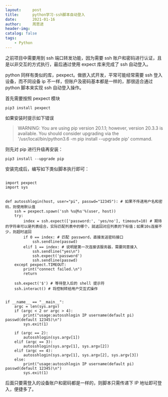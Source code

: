 ```yaml
---
layout:     post
title:      python学习-ssh脚本自动登入
date:       2021-01-16
author:     周思进
header-img:	
catalog: false
tags:
    - Python
---
```


之前项目中需要用到 ssh 端口转发功能，因为需要 ssh 账户和密码进行认证，且是以非交互的方式执行，最后通过使用 expect 库来完成了 ssh 自动登入。

python 同样有类似的库，pexpect。做嵌入式开发，平常可能经常需要 ssh 登入设备，而不同设备 ip 不一样，但账户及密码基本都是一样的，那很适合通过 python 脚本来实现 ssh 自动登入操作。

首先需要按照 pexpect 模块

```
pip3 install pexpect
```

如果安装时提示如下错误

> WARNING: You are using pip version 20.1.1; however, version 20.3.3 is available.
You should consider upgrading via the '/usr/local/bin/python3.6 -m pip install --upgrade pip' command.

则先对 pip 进行升级再安装：

```
pip3 install --upgrade pip
```

安装完成后，编写如下类似脚本执行即可：


```

import pexpect
import sys


def autosshlogin(host, user="pi", passwd="12345"): # 如果不传递用户名和密码，则使用默认值
    ssh = pexpect.spawn('ssh %s@%s'%(user, host))
    try:
        index = ssh.expect(['password:', 'yes/no'], timeout=10) # 期待的字符串可以是列表组合，实际匹配列表中的哪个，就返回对应列表的下标值；如果10s连接不少，则超时返回
        if 0 == index: # 匹配 password，直接发送密码接口
            ssh.sendline(passwd)
        elif 1 == index: # 说明是第一次连接该服务器，需要同意接入
            ssh.sendline("yes\n")
            ssh.expect('password')
            ssh.sendline(passwd)
    except pexpect.TIMEOUT:
        print("connect failed.\n")
        return 

    ssh.expect('$') # 等待登入后的 shell 提示符
    ssh.interact() # 将控制转给用户交互式操作


if __name__ == "__main__":
    argc = len(sys.argv)
    if (argc < 2 or argc > 4):
        print("usage:autosshlogin IP username(default pi) passwd(default 12345)\n")
        sys.exit(1)

    if (argc == 2):
        autosshlogin(sys.argv[1])
    elif (argc == 3):
        autosshlogin(sys.argv[1], sys.argv[2])
    elif (argc == 4):
        autosshlogin(sys.argv[1], sys.argv[2], sys.argv[3])
    else:
        print("usage:autosshlogin IP username(default pi) passwd(default 12345)\n")
        sys.exit(1)
```

后面只要需登入的设备账户和密码都是一样的，则脚本只需传递下 IP 地址即可登入，便捷多了。



